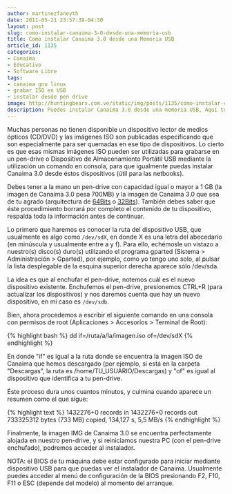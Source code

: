```yaml
---
author: martinezfaneyth
date: 2011-05-21 23:57:39-04:30
layout: post
slug: como-instalar-canaima-3-0-desde-una-memoria-usb
title: Como instalar Canaima 3.0 desde una Memoria USB
article_id: 1135
categories:
- Canaima
- Educativo
- Software Libre
tags:
- canaima gnu linux
- grabar ISO en USB
- instalar desde pen drive
image: http://huntingbears.com.ve/static/img/posts/1135/como-instalar-canaima-3-0-desde-una-memoria-usb__1.jpg
description: Puedes instalar Canaima 3.0 desde una memoria USB, Aquí te explicamos como.
---
```


Muchas personas no tienen disponible un dispositivo lector de medios ópticos (CD/DVD) y las imágenes ISO son publicadas especificando que son especialmente para ser quemadas en ese tipo de dispositivos. Lo cierto es que esas mismas imágenes ISO pueden ser utilizadas para grabarse en un pen-drive o Dispositivo de Almacenamiento Portátil USB mediante la utilización un comando en consola, para que igualmente puedas instalar Canaima 3.0 desde éstos dispositivos (útil para las netbooks).

Debes tener a la mano un pen-drive con capacidad igual o mayor a 1 GB (la imagen de Canaima 3.0 pesa 700MB) y la imagen de Canaima 3.0 que sea de tu agrado (arquitectura de [64Bits](http://descargas.canaima.softwarelibre.gob.ve/canaima-3.0~estable_amd64.iso) o [32Bits](http://descargas.canaima.softwarelibre.gob.ve/canaima-3.0~estable_i386.iso)). También debes saber que éste procedimiento borrará por completo el contenido de tu dispositivo, respalda toda la información antes de continuar.

Lo primero que haremos es conocer la ruta del dispositivo USB, que usualmente es algo como `/dev/sdX`, en donde X es una letra del abecedario (en minúscula y usualmente entre a y f). Para ello, echémosle un vistazo a nuestro(s) disco(s) duro(s) utilizando el programa gparted (Sistema > Administración > Gparted), por ejemplo, como yo tengo uno solo, al pulsar la lista desplegable de la esquina superior derecha aparece sólo /dev/sda.

<span class="figure figure-100" data-figure-src="http://huntingbears.com.ve/static/img/posts/1135/como-instalar-canaima-3-0-desde-una-memoria-usb__1.jpg" data-figure-href="http://huntingbears.com.ve/static/img/posts/1135/como-instalar-canaima-3-0-desde-una-memoria-usb__3.jpg"></span>

La idea es que al enchufar el pen-drive, notemos cuál es el nuevo dispositivo existente. Enchufemos el pen-drive, presionemos CTRL+R (para actualizar los dispositivos) y nos daremos cuenta que hay un nuevo dispositivo, en mi caso es `/dev/sdb`.

<span class="figure figure-100" data-figure-src="http://huntingbears.com.ve/static/img/posts/1135/como-instalar-canaima-3-0-desde-una-memoria-usb__4.jpg" data-figure-href="http://huntingbears.com.ve/static/img/posts/1135/como-instalar-canaima-3-0-desde-una-memoria-usb__5.jpg"></span>

Bien, ahora procedemos a escribir el siguiente comando en una consola con permisos de root (Aplicaciones > Accesorios > Terminal de Root):

{% highlight bash %}
dd if=/ruta/a/la/imagen.iso of=/dev/sdX
{% endhighlight %}

En donde "if" es igual a la ruta donde se encuentra la imagen ISO de Canaima que hemos descargado (por ejemplo, si está en la carpeta "Descargas", la ruta es /home/TU_USUARIO/Descargas) y "of" es igual al dispositivo que identifica a tu pen-drive.

Éste proceso dura unos cuantos minutos, y culmina cuando aparece un resumen como el que sigue:

{% highlight text %}
1432276+0 records in
1432276+0 records out
733325312 bytes (733 MB) copied, 134,127 s, 5,5 MB/s
{% endhighlight %}

Finalmente, la imagen IMG de Canaima 3.0 se encuentra perfectamente alojada en nuestro pen-drive, y si reiniciamos nuestra PC (con el pen-drive enchufado), podremos acceder al instalador.

NOTA: el BIOS de tu máquina debe estar configurado para iniciar mediante dispositivo USB para que puedas ver el instalador de Canaima. Usualmente puedes acceder al menú de configuración de la BIOS presionando F2, F10, F11 o ESC (depende del modelo) al momento del arranque.
